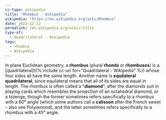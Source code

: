 ```yaml
---
cc-type: wikipedia
title: "Rhombus - Wikipedia"
wikipedia: "https://en.wikipedia.org/wiki/Rhombus"
date: 2022-12-12
permalink: /en.wikipedia.org/wiki/:title
type-of:
  - Quadrilateral - Wikipedia
tags:
  - rhombus
  - Wikipedia
---
```

In plane Euclidean geometry, a **rhombus** (plural **rhombi** or **rhombuses**) is a [quadrilateral]({% include cc-url for="Quadrilateral - Wikipedia" %}) whose four sides all have the same length. Another name is **equilateral quadrilateral**, since equilateral means that all of its sides are equal in length. The rhombus is often called a "**diamond**", after the diamonds suit in playing cards which resembles the projection of an octahedral diamond, or a lozenge, though the former sometimes refers specifically to a rhombus with a 60° angle (which some authors call a **calisson** after the French sweet – also see Polyiamond), and the latter sometimes refers specifically to a rhombus with a 45° angle.
